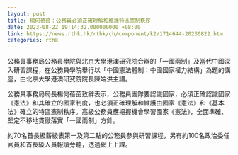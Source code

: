 ```yaml
---
layout: post
title: 楊何蓓茵：公務員必須正確理解和維護特區憲制秩序
date: 2023-08-22 19:14:32.000000000 +08:00
link: https://news.rthk.hk/rthk/ch/component/k2/1714644-20230822.htm
categories: rthk
---
```


公務員事務局公務員學院與北京大學港澳研究院合辦的「一國兩制」及當代中國深入研習課程，在公務員學院舉行以「中國憲法體制：中國國家權力結構」為題的講座，由北京大學港澳研究院院長陳端洪主講。
 
公務員事務局局長楊何蓓茵致辭表示，公務員團隊要認識國家，必須正確認識國家《憲法》和其確立的國家制度，也必須正確理解和維護由國家《憲法》和《基本法》確立的特區憲制秩序。高級公務員應把握機會學習國家《憲法》，全面準確、堅定不移地貫徹落實「一國兩制」方針。
 
約70名首長級薪級表第一及第二點的公務員參與研習課程，另有約100名政治委任官員和首長級人員報讀旁聽，透過網上上課。

